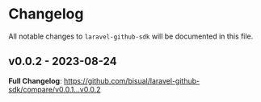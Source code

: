 # Changelog

All notable changes to `laravel-github-sdk` will be documented in this file.

## v0.0.2 - 2023-08-24

**Full Changelog**: https://github.com/bisual/laravel-github-sdk/compare/v0.0.1...v0.0.2
